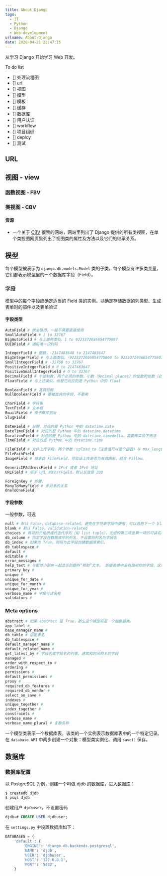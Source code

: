 ```yaml
---
title: About-Django
tags:
  - IT
  - Python
  - Django
  - Web-development
urlname: About-Django
date: 2020-04-21 22:47:15
---
```



从学习 Django 开始学习 Web 开发。

<!-- more -->

To do list

- [] 处理流程图
- [] url
- [] 视图
- [] 模型
- [] 模板
- [] 缓存
- [] 数据库
- [] 用户认证
- [] workflow
- [] 项目组织
- [] deploy
- [] 测试

## URL




## 视图 - view

### 函数视图 - FBV

### 类视图 - CBV

#### 资源

- 一个关于 [CBV](http://ccbv.co.uk/) 很赞的网站，网站里列出了 Django 提供的所有类视图，在单个类视图网页里列出了视图类的属性及方法以及它们的继承关系。

## 模型

每个模型被表示为 `django.db.models.Model` 类的子类，每个模型有许多类变量，它们都表示模型里的一个数据库字段（Field）。

### 字段

模型中的每个字段应确定适当的 Field 类的实例，以确定存储数据的列类型、生成表单时的部件以及表单验证


#### 字段类型

```python
AutoField # 做主键用，一般不需要直接使用
SmallAutoField # 1 to 32767
BigAutoField # 与上面的类似，1 to 9223372036854775807
UUIDField # 通用唯一识别码

IntegerField # 整数，-2147483648 to 2147483647
BigIntegerField # 与上面类似，-9223372036854775808 to 9223372036854775807，from 里是 textinput
SmallIntegerField # -32768 to 32767
PositiveIntegerField # 0 to 2147483647
PositiveSmallIntegerField # 0 to 32767
DecimalField # 十进制数，两个必须的参数，小数（decimal places）的位数和位数（必须大于小数的位数）
FloatField # 与上述类似，但是它对应的是 Python 中的 float

BooleanField # 真真假假
NullBooleanField # 要被放弃的字段，不要用

CharField # 字符串
TextField # 文本框
EmailField # 电子邮件地址
SlugField

DateField # 日期，对应的是 Python 中的 datetime.date
DateTimeField # 对应的是 Python 中的 datetime.datetime
DurationField # 对应的是 Python 中的 datetime.timedelta，需要再实验下用法
TimeField # 对应的是 Python 中的 datetime.time

FileField # 文件上传字段，两个参数：upload_to（注意值可以是个函数）与 max_length（默认100），
FilePathField
ImageField # 继承自 FileField，可验证上传是否为有效图形。结合 Pillow。

GenericIPAddressField # IPv4 或者 IPv6 地址
URLField # 用于 URL 的CharField，默认长度是 200

ForeignKey # 外健，
ManyToManyField # 多对多的关系
OneToOneField
```

#### 字段参数

一般参数，可选

```python
null # 默认 False，database-related，避免在字符串字段中使用，可以选用下一个 blank
blank # 默认 False，validation-related
choices # 两项的元组组成的迭代序列（如 list tuple），元组的第二项是第一项的可读名称，第二项也可以是个二项的元组序列，这样可以分组。
db_column # 指定字段在数据库中的列名，不设置则列名为字段名
db_index # 如果为 True，则将为此字段创建数据库索引。
db_tablespace # 
default # 
editable # 
error_messages # 
help_text # 与窗体小部件一起显示的额外“帮助”文本。 即使表单中没有使用你的字段，这对文档编写也很有用
primary_key # 
unique # 
unique_for_date # 
unique_for_month # 
unique_for_year # 
verbose_name # 字段可读名称
validators # 
```

### Meta options

```python
abstract # 如果 abstract 是 True，那么这个模型将是一个抽象基类。
app_label # 
base_manager_name # 
db_table # 指定表名
db_tablespace # 
default_manager_name # 
default_related_name # 
get_latest_by # 字段名或字段名的列表，通常和时间相关的字段
managed # 
order_with_respect_to # 
ordering # 
permissions # 
default_permissions # 
proxy # 
required_db_features # 
required_db_vendor # 
select_on_save # 
indexes # 
unique_together # 
index_together # 
constraints # 
verbose_name # 
verbose_name_plural # 复数名称
```

一个模型类表示一个数据库表，该类的一个实例表示数据库表中的一个特定记录。在 `database API` 中两步创建一个对象：模型类实例化、调用 `save()` 保存。

## 数据库

### 数据库配置

以 PostgreSQL 为例，创建一个叫做 djdb 的数据库，进入数据库：

```shell
$ createdb djdb
$ psql djdb
```

创建用户 `djdbuser`，不设置密码

```sql
djdb=# CREATE USER djdbuser;
```

在 `settings.py` 中设置数据库如下：

```python
DATABASES = {
    'default': {
        'ENGINE': 'django.db.backends.postgresql',
        'NAME': 'djdb',
        'USER': 'djdbuser',
        'HOST': '127.0.0.1',
        'PORT': '5432',
    }
```

